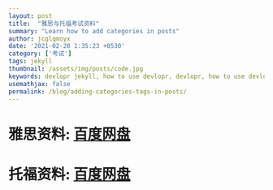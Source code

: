 ```yaml
---
layout: post
title:  "雅思与托福考试资料"
summary: "Learn how to add categories in posts"
author: jcglqmoyx
date: '2021-02-28 1:35:23 +0530'
category: ['考试']
tags: jekyll
thumbnail: /assets/img/posts/code.jpg
keywords: devlopr jekyll, how to use devlopr, devlopr, how to use devlopr-jekyll, devlopr-jekyll tutorial,best jekyll themes, multi categories and tags
usemathjax: false
permalink: /blog/adding-categories-tags-in-posts/
---
```


# 雅思资料: [百度网盘](https://pan.baidu.com/s/1wFF27-vH1wOvw_zWOdDdqA?pwd=7iv8) <br>
# 托福资料: [百度网盘](https://pan.baidu.com/s/1HVUzi3FzvFZ9FK9fn0Pwtg?pwd=ax8a)
